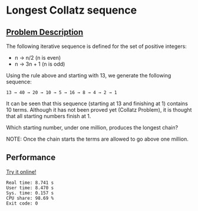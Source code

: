# Longest Collatz sequence

## [Problem Description](https://projecteuler.net/problem=14)

The following iterative sequence is defined for the set of positive integers:

- n → n/2 (n is even)
- n → 3n + 1 (n is odd)

Using the rule above and starting with 13, we generate the following sequence:

    13 → 40 → 20 → 10 → 5 → 16 → 8 → 4 → 2 → 1

It can be seen that this sequence (starting at 13 and finishing at 1) contains 10 terms. Although it has not been proved yet (Collatz Problem), it is thought that all starting numbers finish at 1.

Which starting number, under one million, produces the longest chain?

NOTE: Once the chain starts the terms are allowed to go above one million.

## Performance

[Try it online!](https://tio.run/##jZE9a8MwEIZ3/YorgSA3QZbaToF069Cp3UMwdnQlAn2ktuW6wf/dleQODgQSwQ169dxzcEKtelWP4@Ih902dV8rmaDvAFBOJX8ZJrxE@a1dpNFy8gHQEILzAwWldtueiwW@6O2IpYYC2VHqfwc8RLaRouwWxDj0bSMiQgDsFNRoa4zU8ZVHEJ9FFG0jVTVBghvmQfXZzzDXf82NEVuIOWX9N0Af0n22c7nDaF4BgTBSc81gpGF7hzXrDTNkX1S9d0nQ7OG9bOjcuRRZOaEErSSzy/sFOvm1mn8LSKDKOfw)

```
Real time: 8.741 s
User time: 8.470 s
Sys. time: 0.157 s
CPU share: 98.69 %
Exit code: 0
```